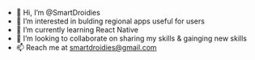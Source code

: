 - 👋 Hi, I’m @SmartDroidies
- 👀 I’m interested in bulding regional apps useful for users 
- 🌱 I’m currently learning React Native
- 💞️ I’m looking to collaborate on sharing my skills & gainging new skills
- 📫 Reach me at smartdroidies@gmail.com

<!---
SmartDroidies/SmartDroidies is a ✨ special ✨ repository because its `README.md` (this file) appears on your GitHub profile.
You can click the Preview link to take a look at your changes.
--->
